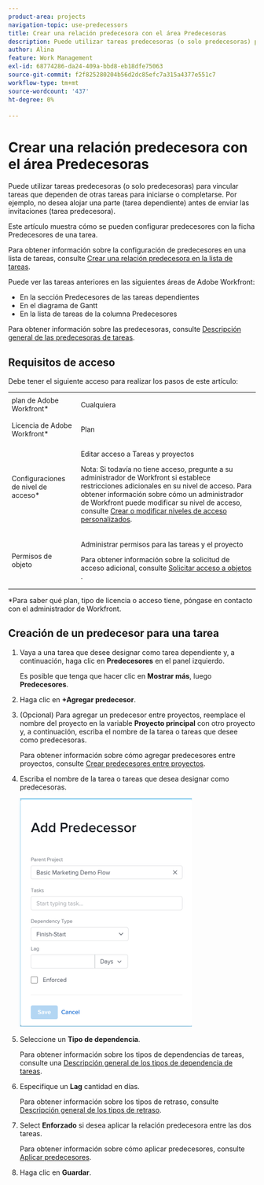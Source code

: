 ```yaml
---
product-area: projects
navigation-topic: use-predecessors
title: Crear una relación predecesora con el área Predecesoras
description: Puede utilizar tareas predecesoras (o solo predecesoras) para vincular tareas que dependen de otras tareas para iniciarse o completarse. Por ejemplo, no desea alojar una parte (tarea dependiente) antes de enviar las invitaciones (tarea predecesora).
author: Alina
feature: Work Management
exl-id: 68774286-da24-409a-bbd8-eb18dfe75063
source-git-commit: f2f825280204b56d2dc85efc7a315a4377e551c7
workflow-type: tm+mt
source-wordcount: '437'
ht-degree: 0%

---
```


# Crear una relación predecesora con el área Predecesoras

Puede utilizar tareas predecesoras (o solo predecesoras) para vincular tareas que dependen de otras tareas para iniciarse o completarse. Por ejemplo, no desea alojar una parte (tarea dependiente) antes de enviar las invitaciones (tarea predecesora).

Este artículo muestra cómo se pueden configurar predecesores con la ficha Predecesores de una tarea.

Para obtener información sobre la configuración de predecesores en una lista de tareas, consulte [Crear una relación predecesora en la lista de tareas](../../../manage-work/tasks/use-prdcssrs/create-predecessors-on-task-list.md).

Puede ver las tareas anteriores en las siguientes áreas de Adobe Workfront:

* En la sección Predecesores de las tareas dependientes
* En el diagrama de Gantt
* En la lista de tareas de la columna Predecesores

Para obtener información sobre las predecesoras, consulte [Descripción general de las predecesoras de tareas](../../../manage-work/tasks/use-prdcssrs/predecessors-overview.md).

## Requisitos de acceso

Debe tener el siguiente acceso para realizar los pasos de este artículo:

<table style="table-layout:auto"> 
 <col> 
 <col> 
 <tbody> 
  <tr> 
   <td role="rowheader">plan de Adobe Workfront*</td> 
   <td> <p>Cualquiera</p> </td> 
  </tr> 
  <tr> 
   <td role="rowheader">Licencia de Adobe Workfront*</td> 
   <td> <p>Plan </p> </td> 
  </tr> 
  <tr> 
   <td role="rowheader">Configuraciones de nivel de acceso*</td> 
   <td> <p>Editar acceso a Tareas y proyectos</p> <p>Nota: Si todavía no tiene acceso, pregunte a su administrador de Workfront si establece restricciones adicionales en su nivel de acceso. Para obtener información sobre cómo un administrador de Workfront puede modificar su nivel de acceso, consulte <a href="../../../administration-and-setup/add-users/configure-and-grant-access/create-modify-access-levels.md" class="MCXref xref">Crear o modificar niveles de acceso personalizados</a>.</p> </td> 
  </tr> 
  <tr> 
   <td role="rowheader">Permisos de objeto</td> 
   <td> <p>Administrar permisos para las tareas y el proyecto</p> <p>Para obtener información sobre la solicitud de acceso adicional, consulte <a href="../../../workfront-basics/grant-and-request-access-to-objects/request-access.md" class="MCXref xref">Solicitar acceso a objetos </a>.</p> </td> 
  </tr> 
 </tbody> 
</table>

&#42;Para saber qué plan, tipo de licencia o acceso tiene, póngase en contacto con el administrador de Workfront.

## Creación de un predecesor para una tarea

1. Vaya a una tarea que desee designar como tarea dependiente y, a continuación, haga clic en **Predecesores** en el panel izquierdo.

   Es posible que tenga que hacer clic en **Mostrar más**, luego **Predecesores**.

1. Haga clic en **+Agregar predecesor**.
1. (Opcional) Para agregar un predecesor entre proyectos, reemplace el nombre del proyecto en la variable **Proyecto principal** con otro proyecto y, a continuación, escriba el nombre de la tarea o tareas que desee como predecesoras.

   Para obtener información sobre cómo agregar predecesores entre proyectos, consulte [Crear predecesores entre proyectos](../../../manage-work/tasks/use-prdcssrs/cross-project-predecessors.md).

1. Escriba el nombre de la tarea o tareas que desea designar como predecesoras.

   ![](assets/add-predecessor-box-nwe-350x465.png)

1. Seleccione un **Tipo de dependencia**.

   Para obtener información sobre los tipos de dependencias de tareas, consulte una [Descripción general de los tipos de dependencia de tareas](../../../manage-work/tasks/use-prdcssrs/task-dependency-types.md).

1. Especifique un **Lag** cantidad en días.

   Para obtener información sobre los tipos de retraso, consulte &#x200B; [Descripción general de los tipos de retraso](../../../manage-work/tasks/use-prdcssrs/lag-types.md).

1. Select **Enforzado** si desea aplicar la relación predecesora entre las dos tareas.

   Para obtener información sobre cómo aplicar predecesores, consulte [Aplicar predecesores](../../../manage-work/tasks/use-prdcssrs/enforced-predecessors.md).

1. Haga clic en **Guardar**.
